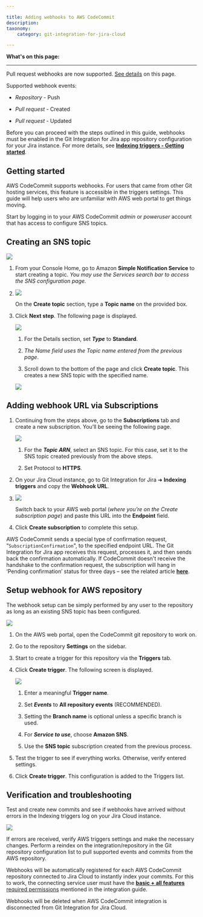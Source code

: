 ```yaml
---

title: Adding webhooks to AWS CodeCommit
description:
taxonomy:
    category: git-integration-for-jira-cloud

---
```

**What's on this page:**

* * *

Pull request webhooks are now supported. [See details](#Setup-webhook-for-AWS-repository) on this page.

Supported webhook events:

*   _Repository_ - Push

*   _Pull request -_ Created

*   _Pull request_ - Updated


Before you can proceed with the steps outlined in this guide, webhooks must be enabled in the Git Integration for Jira app repository configuration for your Jira instance. For more details, see [**Indexing triggers - Getting started**](/git-integration-for-jira-cloud/Indexing-Triggers).

## Getting started

AWS CodeCommit supports webhooks. For users that came from other Git hosting services, this feature is accessible in the triggers settings. This guide will help users who are unfamiliar with AWS web portal to get things moving.

Start by logging in to your AWS CodeCommit _admin_ or _poweruser_ account that has access to configure SNS topics.

## Creating an SNS topic

![](https://bigbrassband.atlassian.net/wiki/download/attachments/864288787/aws-cc-sns-setup-access.png?version=1&modificationDate=1642863615193&cacheVersion=1&api=v2)

1.  From your Console Home, go to Amazon **Simple Notification Service** to start creating a topic. _You may use the Services search bar to access the SNS configuration page._

2.  ![](https://bigbrassband.atlassian.net/wiki/download/thumbnails/864288787/aws-cc-sns-setup-access-01(c).png?version=1&modificationDate=1642864904960&cacheVersion=1&api=v2&width=544&height=424)

    On the **Create topic** section, type a **Topic name** on the provided box.

3.  Click **Next step**. The following page is displayed.

    ![](https://bigbrassband.atlassian.net/wiki/download/thumbnails/864288787/aws-cc-sns-setup-access-02(c).png?version=1&modificationDate=1642864934857&cacheVersion=1&api=v2&width=646&height=485)

    1.  For the Details section, set _**Type**_ to **Standard**.

    2.  _The Name field uses the Topic name entered from the previous page_.

    3.  Scroll down to the bottom of the page and click **Create topic**. This creates a new SNS topic with the specified name.


    ![](https://bigbrassband.atlassian.net/wiki/download/attachments/864288787/aws-cc-sns-setup-access-03(c).png?version=1&modificationDate=1642866025829&cacheVersion=1&api=v2)

## Adding webhook URL via Subscriptions

1.  Continuing from the steps above, go to the **Subscriptions** tab and create a new subscription. You’ll be seeing the following page.

    ![](https://bigbrassband.atlassian.net/wiki/download/thumbnails/864288787/aws-cc-sns-setup-access-04(c1).png?version=1&modificationDate=1642867585326&cacheVersion=1&api=v2&width=646&height=396)
    1.  For the _**Topic ARN**_, select an SNS topic. For this case, set it to the SNS topic created previously from the above steps.

    2.  Set Protocol to **HTTPS**.

2.  On your Jira Cloud instance, go to Git Integration for Jira ➜ **Indexing triggers** and copy the **Webhook URL**.

3.  ![](https://bigbrassband.atlassian.net/wiki/download/attachments/864288787/gitcloud-indexing-triggers-access(c1).png?version=2&modificationDate=1643020547524&cacheVersion=1&api=v2)

    Switch back to your AWS web portal (_where you’re on the Create subscription page_) and paste this URL into the **Endpoint** field.

4.  Click **Create subscription** to complete this setup.


AWS CodeCommit sends a special type of confirmation request, “`SubscriptionConfirmation`", to the specified endpoint URL. The Git Integration for Jira app receives this request, processes it, and then sends back the confirmation automatically. If CodeCommit doesn't receive the handshake to the confirmation request, the subscription will hang in ‘Pending confirmation’ status for three days – see the related article [**here**](https://aws.amazon.com/premiumsupport/knowledge-center/sns-cannot-delete-topic-subscription/).

## Setup webhook for AWS repository

The webhook setup can be simply performed by any user to the repository as long as an existing SNS topic has been configured.

![](https://bigbrassband.atlassian.net/wiki/download/attachments/864288787/aws-cc-create-triggers-access(c).png?version=1&modificationDate=1643016800874&cacheVersion=1&api=v2)

1.  On the AWS web portal, open the CodeCommit git repository to work on.

2.  Go to the repository **Settings** on the sidebar.

3.  Start to create a trigger for this repository via the **Triggers** tab.

4.  Click **Create trigger**. The following screen is displayed.

    ![](https://bigbrassband.atlassian.net/wiki/download/thumbnails/864288787/aws-cc-create-triggers-filled-up(c).png?version=1&modificationDate=1643018128769&cacheVersion=1&api=v2&width=646&height=662)
    1.  Enter a meaningful **Trigger name**.

    2.  Set _**Events**_ to **All repository events** (RECOMMENDED).

    3.  Setting the **Branch name** is optional unless a specific branch is used.

    4.  For _**Service to use**_, choose **Amazon SNS**.

    5.  Use the **SNS topic** subscription created from the previous process.

5.  Test the trigger to see if everything works. Otherwise, verify entered settings.

6.  Click **Create trigger**. This configuration is added to the Triggers list.


## Verification and troubleshooting

Test and create new commits and see if webhooks have arrived without errors in the Indexing triggers log on your Jira Cloud instance.

![](https://bigbrassband.atlassian.net/wiki/download/attachments/864288787/gitcloud-indexing-triggers-webhook-log-sample.png?version=1&modificationDate=1643020506610&cacheVersion=1&api=v2)

If errors are received, verify AWS triggers settings and make the necessary changes. Perform a reindex on the integration/repository in the Git repository configuration list to pull supported events and commits from the AWS repository.

Webhooks will be automatically registered for each AWS CodeCommit repository connected to Jira Cloud to instantly index your commits. For this to work, the connecting service user must have the [**basic + all features** required permissions](https://bigbrassband.atlassian.net/wiki/spaces/GITCLOUD/pages/86180077/AWS+CodeCommit#Required-permissions) mentioned in the integration guide.

Webhooks will be deleted when AWS CodeCommit integration is disconnected from Git Integration for Jira Cloud.
